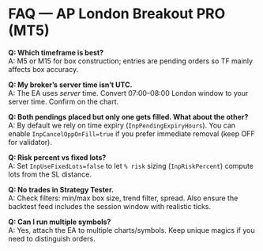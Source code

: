 # FAQ — AP London Breakout PRO (MT5)

**Q: Which timeframe is best?**  
A: M5 or M15 for box construction; entries are pending orders so TF mainly affects box accuracy.

**Q: My broker’s server time isn’t UTC.**  
A: The EA uses *server* time. Convert 07:00–08:00 London window to your server time. Confirm on the chart.

**Q: Both pendings placed but only one gets filled. What about the other?**  
A: By default we rely on time expiry (`InpPendingExpiryHours`). You can enable `InpCancelOppOnFill=true` if you prefer immediate removal (keep OFF for validator).

**Q: Risk percent vs fixed lots?**  
A: Set `InpUseFixedLots=false` to let `% risk` sizing (`InpRiskPercent`) compute lots from the SL distance.

**Q: No trades in Strategy Tester.**  
A: Check filters: min/max box size, trend filter, spread. Also ensure the backtest feed includes the session window with realistic ticks.

**Q: Can I run multiple symbols?**  
A: Yes, attach the EA to multiple charts/symbols. Keep unique magics if you need to distinguish orders.
